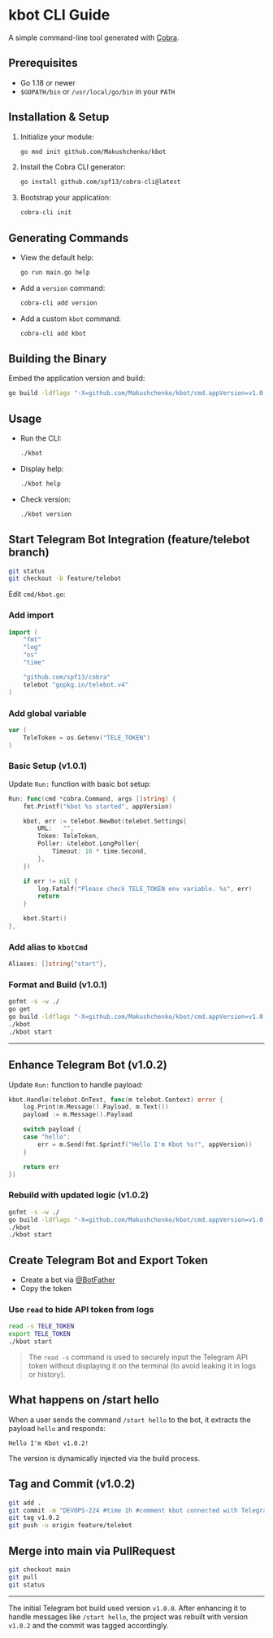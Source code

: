 # kbot CLI Guide

A simple command-line tool generated with [Cobra](https://github.com/spf13/cobra-cli).

## Prerequisites

* Go 1.18 or newer
* `$GOPATH/bin` or `/usr/local/go/bin` in your `PATH`

## Installation & Setup

1. Initialize your module:

   ```bash
   go mod init github.com/Makushchenko/kbot
   ```
2. Install the Cobra CLI generator:

   ```bash
   go install github.com/spf13/cobra-cli@latest
   ```
3. Bootstrap your application:

   ```bash
   cobra-cli init
   ```

## Generating Commands

* View the default help:

  ```bash
  go run main.go help
  ```
* Add a `version` command:

  ```bash
  cobra-cli add version
  ```
* Add a custom `kbot` command:

  ```bash
  cobra-cli add kbot
  ```

## Building the Binary

Embed the application version and build:

```bash
go build -ldflags "-X=github.com/Makushchenko/kbot/cmd.appVersion=v1.0.0" -o kbot
```

## Usage

* Run the CLI:

  ```bash
  ./kbot
  ```
* Display help:

  ```bash
  ./kbot help
  ```
* Check version:

  ```bash
  ./kbot version
  ```

## Start Telegram Bot Integration (feature/telebot branch)

```bash
git status
git checkout -b feature/telebot
```

Edit `cmd/kbot.go`:

### Add import

```go
import (
	"fmt"
	"log"
	"os"
	"time"

	"github.com/spf13/cobra"
	telebot "gopkg.in/telebot.v4"
)
```

### Add global variable

```go
var (
	TeleToken = os.Getenv("TELE_TOKEN")
)
```

### Basic Setup (v1.0.1)

Update `Run:` function with basic bot setup:

```go
Run: func(cmd *cobra.Command, args []string) {
	fmt.Printf("kbot %s started", appVersion)

	kbot, err := telebot.NewBot(telebot.Settings{
		URL:   "",
		Token: TeleToken,
		Poller: &telebot.LongPoller{
			Timeout: 10 * time.Second,
		},
	})

	if err != nil {
		log.Fatalf("Please check TELE_TOKEN env variable. %s", err)
		return
	}

	kbot.Start()
},
```

### Add alias to `kbotCmd`

```go
Aliases: []string{"start"},
```

### Format and Build (v1.0.1)

```bash
gofmt -s -w ./
go get
go build -ldflags "-X=github.com/Makushchenko/kbot/cmd.appVersion=v1.0.1"
./kbot
./kbot start
```

---

## Enhance Telegram Bot (v1.0.2)

Update `Run:` function to handle payload:

```go
kbot.Handle(telebot.OnText, func(m telebot.Context) error {
	log.Print(m.Message().Payload, m.Text())
	payload := m.Message().Payload

	switch payload {
	case "hello":
		err = m.Send(fmt.Sprintf("Hello I'm Kbot %s!", appVersion))
	}

	return err
})
```

### Rebuild with updated logic (v1.0.2)

```bash
gofmt -s -w ./
go build -ldflags "-X=github.com/Makushchenko/kbot/cmd.appVersion=v1.0.2"
./kbot
./kbot start
```

## Create Telegram Bot and Export Token

* Create a bot via [@BotFather](https://t.me/BotFather)
* Copy the token

### Use `read` to hide API token from logs

```bash
read -s TELE_TOKEN
export TELE_TOKEN
./kbot start
```

> The `read -s` command is used to securely input the Telegram API token without displaying it on the terminal (to avoid leaking it in logs or history).

## What happens on /start hello

When a user sends the command `/start hello` to the bot, it extracts the payload `hello` and responds:

```
Hello I'm Kbot v1.0.2!
```

The version is dynamically injected via the build process.

## Tag and Commit (v1.0.2)

```bash
git add .
git commit -m "DEVOPS-224 #time 1h #comment kbot connected with Telegram Bot return hello message and version on /start hello command"
git tag v1.0.2
git push -u origin feature/telebot
```

## Merge into main via PullRequest

```bash
git checkout main
git pull
git status
```

---

The initial Telegram bot build used version `v1.0.0`. After enhancing it to handle messages like `/start hello`, the project was rebuilt with version `v1.0.2` and the commit was tagged accordingly.